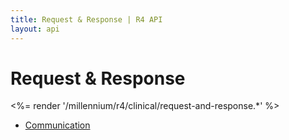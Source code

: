 ```yaml
---
title: Request & Response | R4 API
layout: api
---
```


# Request & Response

<%= render '/millennium/r4/clinical/request-and-response.*' %>
* [Communication](/millennium/r4/clinical/request-and-response/communication)
